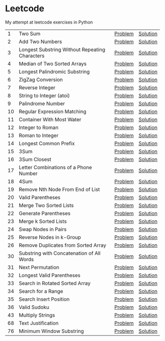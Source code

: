 # Leetcode

My attempt at leetcode exercises in Python

|     |                                                |                                                                                                      |                                                                         |
| --- | ---------------------------------------------- | :--------------------------------------------------------------------------------------------------: | :---------------------------------------------------------------------: |
| 1   | Two Sum                                        | [Problem](https://leetcode.com/problems/two-sum/description/)                                        | [Solution](solutions/two_sum.py)                                        |
| 2   | Add Two Numbers                                | [Problem](https://leetcode.com/problems/add-two-numbers/description/)                                | [Solution](solutions/add_two_numbers.py)                                |
| 3   | Longest Substring Without Repeating Characters | [Problem](https://leetcode.com/problems/longest-substring-without-repeating-characters/description/) | [Solution](solutions/longest_substring_without_repeating_characters.py) |
| 4   | Median of Two Sorted Arrays                    | [Problem](https://leetcode.com/problems/median-of-two-sorted-arrays/description/)                    | [Solution](solutions/median_of_two_sorted_arrays.py)                    |
| 5   | Longest Palindromic Substring                  | [Problem](https://leetcode.com/problems/longest-palindromic-substring/description/)                  | [Solution](solutions/longest_palindromic_substring.py)                  |
| 6   | ZigZag Conversion                              | [Problem](https://leetcode.com/problems/zigzag-conversion/description/)                              | [Solution](solutions/zigzag_conversion.py)                              |
| 7   | Reverse Integer                                | [Problem](https://leetcode.com/problems/reverse-integer/description/)                                | [Solution](solutions/reverse_integer.py)                                |
| 8   | String to Integer (atoi)                       | [Problem](https://leetcode.com/problems/string-to-integer-atoi/description/)                         | [Solution](solutions/string_to_integer_atoi.py)                         |
| 9   | Palindrome Number                              | [Problem](https://leetcode.com/problems/palindrome-number/description/)                              | [Solution](solutions/palindrome_number.py)                              |
| 10  | Regular Expression Matching                    | [Problem](https://leetcode.com/problems/regular-expression-matching/description/)                    | [Solution](solutions/regular_expression_matching.py)                    |
| 11  | Container With Most Water                      | [Problem](https://leetcode.com/problems/container-with-most-water/description/)                      | [Solution](solutions/container_with_most_water.py)                      |
| 12  | Integer to Roman                               | [Problem](https://leetcode.com/problems/integer-to-roman/description/)                               | [Solution](solutions/integer_to_roman.py)                               |
| 13  | Roman to Integer                               | [Problem](https://leetcode.com/problems/roman-to-integer/description/)                               | [Solution](solutions/roman_to_integer.py)                               |
| 14  | Longest Common Prefix                          | [Problem](https://leetcode.com/problems/longest-common-prefix/description/)                          | [Solution](solutions/longest_common_prefix.py)                          |
| 15  | 3Sum                                           | [Problem](https://leetcode.com/problems/3sum/description/)                                           | [Solution](solutions/3sum.py)                                           |
| 16  | 3Sum Closest                                   | [Problem](https://leetcode.com/problems/3sum-closest/description/)                                   | [Solution](solutions/3sum_closest.py)                                   |
| 17  | Letter Combinations of a Phone Number          | [Problem](https://leetcode.com/problems/letter-combinations-of-a-phone-number/description/)          | [Solution](solutions/letter_combinations_of_a_phone_number.py)          |
| 18  | 4Sum                                           | [Problem](https://leetcode.com/problems/4sum/description/)                                           | [Solution](solutions/4sum.py)                                           |
| 19  | Remove Nth Node From End of List               | [Problem](https://leetcode.com/problems/remove-nth-node-from-end-of-list/description/)               | [Solution](solutions/remove_nth_node_from_end_of_list.py)               |
| 20  | Valid Parentheses                              | [Problem](https://leetcode.com/problems/valid-parentheses/description/)                              | [Solution](solutions/valid_parentheses.py)                              |
| 21  | Merge Two Sorted Lists                         | [Problem](https://leetcode.com/problems/merge-two-sorted-lists/description/)                         | [Solution](solutions/merge_two_sorted_lists.py)                         |
| 22  | Generate Parentheses                           | [Problem](https://leetcode.com/problems/generate-parentheses/description/)                           | [Solution](solutions/generate_parentheses.py)                           |
| 23  | Merge k Sorted Lists                           | [Problem](https://leetcode.com/problems/merge-k-sorted-lists/description/)                           | [Solution](solutions/merge_k_sorted_lists.py)                           |
| 24  | Swap Nodes in Pairs                            | [Problem](https://leetcode.com/problems/swap-nodes-in-pairs/description/)                            | [Solution](solutions/swap_nodes_in_pairs.py)                            |
| 25  | Reverse Nodes in k-Group                       | [Problem](https://leetcode.com/problems/reverse-nodes-in-k-group/description/)                       | [Solution](solutions/reverse_nodes_in_k_group.py)                       |
| 26  | Remove Duplicates from Sorted Array            | [Problem](https://leetcode.com/problems/remove-duplicates-from-sorted-array/description/)            | [Solution](solutions/remove_duplicates_from_sorted_array.py)            |
| 30  | Substring with Concatenation of All Words      | [Problem](https://leetcode.com/problems/substring-with-concatenation-of-all-words/description/)      | [Solution](solutions/substring_with_concatenation_of_all_words.py)      |
| 31  | Next Permutation                               | [Problem](https://leetcode.com/problems/next-permutation/description/)                               | [Solution](solutions/next_permutation.py)                               |
| 32  | Longest Valid Parentheses                      | [Problem](https://leetcode.com/problems/longest-valid-parentheses/description/)                      | [Solution](solutions/longest_valid_parentheses.py)                      |
| 33  | Search in Rotated Sorted Array                 | [Problem](https://leetcode.com/problems/search-in-rotated-sorted-array/description/)                 | [Solution](solutions/search_in_rotated_sorted_array.py)                 |
| 34  | Search for a Range                             | [Problem](https://leetcode.com/problems/search-for-a-range/description/)                             | [Solution](solutions/search_for_a_range.py)                             |
| 35  | Search Insert Position                         | [Problem](https://leetcode.com/problems/search-insert-position/description/)                         | [Solution](solutions/search_insert_position.py)                         |
| 36  | Valid Sudoku                                   | [Problem](https://leetcode.com/problems/valid-sudoku/description/)                                   | [Solution](solutions/valid_sudoku.py)                                   |
| 43  | Multiply Strings                               | [Problem](https://leetcode.com/problems/multiply-strings/description/)                               | [Solution](solutions/multiply_strings.py)                               |
| 68  | Text Justification                             | [Problem](https://leetcode.com/problems/text-justification/description/)                             | [Solution](solutions/text_justification.py)                             |  |
| 76  | Minimum Window Substring                       | [Problem](https://leetcode.com/problems/minimum-window-substring/description/)                       | [Solution](solutions/minimum_window_substring.py)                       |

<!-- | | | [Problem]() | [Solution](solutions/) | -->
